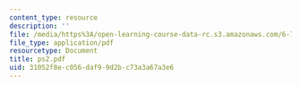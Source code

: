 ```yaml
---
content_type: resource
description: ''
file: /media/https%3A/open-learning-course-data-rc.s3.amazonaws.com/6-780-semiconductor-manufacturing-spring-2003/31052f8ec056daf99d2bc73a3a67a3e6_ps2.pdf
file_type: application/pdf
resourcetype: Document
title: ps2.pdf
uid: 31052f8e-c056-daf9-9d2b-c73a3a67a3e6
---
```

